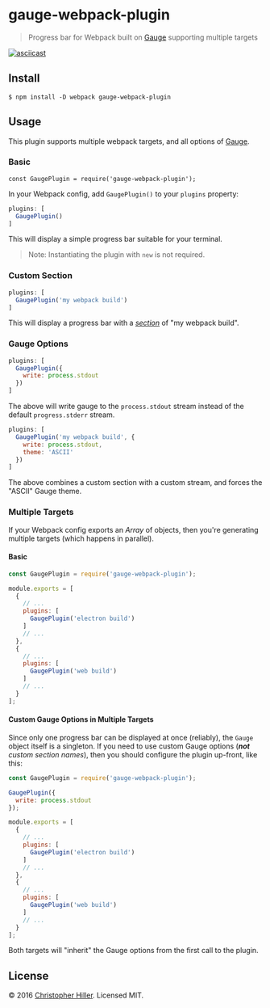 # gauge-webpack-plugin

> Progress bar for Webpack built on [Gauge] supporting multiple targets

[![asciicast](https://asciinema.org/a/1aosdrhxdnqzcz958n51fzhq3.png)](https://asciinema.org/a/1aosdrhxdnqzcz958n51fzhq3?autoplay=1)

## Install

```shell
$ npm install -D webpack gauge-webpack-plugin
```

## Usage

This plugin supports multiple webpack targets, and all options of [Gauge].

### Basic

```
const GaugePlugin = require('gauge-webpack-plugin');
```

In your Webpack config, add `GaugePlugin()` to your `plugins` property:

```js
plugins: [
  GaugePlugin()
]
```

This will display a simple progress bar suitable for your terminal.  

> Note: Instantiating the plugin with `new` is not required.

### Custom Section

```js
plugins: [
  GaugePlugin('my webpack build')
]
```

This will display a progress bar with a *[section](https://www.npmjs.com/package/gauge#gaugeshowsection--status-completed)* of "my webpack build".  

### Gauge Options

```js
plugins: [
  GaugePlugin({
    write: process.stdout
  })
]
````

The above will write gauge to the `process.stdout` stream instead of the default `progress.stderr` stream.
 
```js
plugins: [
  GaugePlugin('my webpack build', {
    write: process.stdout,
    theme: 'ASCII'
  })
]
```

The above combines a custom section with a custom stream, and forces the "ASCII" Gauge theme.

### Multiple Targets

If your Webpack config exports an *Array* of objects, then you're generating multiple targets (which happens in parallel).  

#### Basic

```js
const GaugePlugin = require('gauge-webpack-plugin');

module.exports = [
  {
    // ...
    plugins: [
      GaugePlugin('electron build')
    ]
    // ...
  },
  {
    // ...
    plugins: [
      GaugePlugin('web build')
    ]
    // ...
  }
];
```

#### Custom Gauge Options in Multiple Targets

Since only one progress bar can be displayed at once (reliably), the `Gauge` object itself is a singleton.  If you need to use custom Gauge options (***not** custom section names*), then you should configure the plugin up-front, like this:

```js
const GaugePlugin = require('gauge-webpack-plugin');

GaugePlugin({
  write: process.stdout
});

module.exports = [
  {
    // ...
    plugins: [
      GaugePlugin('electron build')
    ]
    // ...
  },
  {
    // ...
    plugins: [
      GaugePlugin('web build')
    ]
    // ...
  }
];
```

Both targets will "inherit" the Gauge options from the first call to the plugin.

## License

:copyright: 2016 [Christopher Hiller](https://boneskull.com).  Licensed MIT. 

[Gauge]: https://www.npmjs.com/package/gauge
